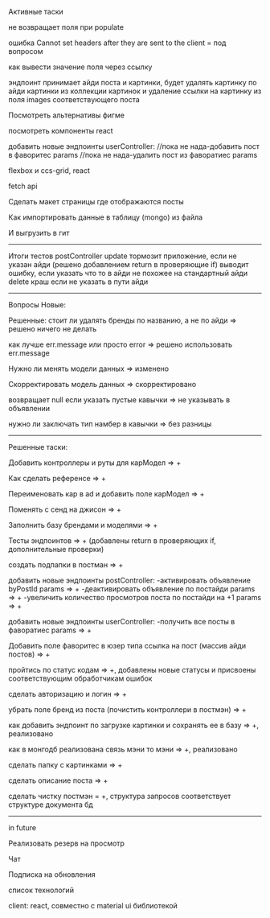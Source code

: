 Активные таски

не возвращает поля при populate

ошибка Cannot set headers after they are sent to the client = под вопросом

как вывести значение поля через ссылку 

эндпоинт принимает айди поста и картинки, будет удалять картинку по айди картинки из коллекции картинок и удаление ссылки на картинку из поля images соответствующего поста

Посмотреть альтернативы фигме 

посмотреть компоненты react

добавить новые эндпоинты userController: 
//пока не нада-добавить пост в фаворитес params
//пока не нада-удалить пост из фаворатиес params

flexbox и ccs-grid, react

fetch api 

Сделать макет страницы где отображаются посты

Как импортировать данные в таблицу (mongo) из файла

И выгрузить в гит 
________________________________________________________________________
Итоги тестов
postController
update
тормозит приложение, если не указан айди (решено добавлением return в проверяющие if)
выводит ошибку, если указать что то в айди не похожее на стандартный айди
delete 
краш если не указать в пути айди
________________________________________________________________________
Вопросы
Новые:

Решенные:
стоит ли удалять бренды по названию, а не по айди => решено ничего не делать 

как лучше err.message или просто error => решено использовать err.message

Нужно ли менять модели данных => изменено

Скорректировать модель данных => скорректировано

возвращает null если указать пустые кавычки => не указывать в объявлении

нужно ли заключать тип намбер в кавычки => без разницы
________________________________________________________________________
Решенные таски:

Добавить контроллеры и руты для карМодел => +

Как сделать референсе => +

Переименовать кар в ad и добавить поле карМодел => +

Поменять с сенд на джисон => +

Заполнить базу брендами и моделями => +

Тесты эндпоинтов => + (добавлены return в проверяющих if, дополнительные проверки)

создать подпапки в постман => +

добавить новые эндпоинты postController: 
-активировать объявление byPostId params => +
-деактивировать объявление по постайди params => +
-увеличить количество просмотров поста по постайди на +1 params => +

добавить новые эндпоинты userController: 
-получить все посты в фаворатиес params => +

Добавить поле фаворитес в юзер типа ссылка на пост (массив айди постов) => +

пройтись по статус кодам => +, добавлены новые статусы и присвоены соответствующим обработчикам ошибок

сделать авторизацию и логин => +

убрать поле бренд из поста (почистить контроллери в постмэн) => +

как добавить эндпоинт по загрузке картинки и сохранять ее в базу => +, реализовано

как в монгодб реализована связь мэни то мэни => +, реализовано

сделать папку с картинками => +

сделать описание поста => +

сделать чистку постмэн = +, структура запросов соответствует структуре документа бд
________________________________________________________________________
in future

Реализовать резерв на просмотр

Чат

Подписка на обновления

список технологий 

client: react, совместно с material ui библиотекой